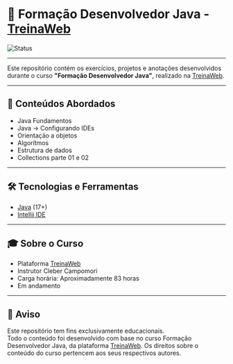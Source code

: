 # 🧠 Formação Desenvolvedor Java - [TreinaWeb](https://www.treinaweb.com.br/)

![Status](https://img.shields.io/badge/Status-Em_Andamento-yellow)
<!-- Troque "Concluído" e a cor conforme o status:  
     Concluído → brightgreen 
     Em Andamento: yellow  
     Pausado: orange  
     Cancelado: red -->

---

Este repositório contém os exercícios, projetos e anotações desenvolvidos durante o curso **"Formação Desenvolvedor Java"**, realizado na [TreinaWeb](https://www.treinaweb.com.br/).

---

## 🚀 Conteúdos Abordados

- Java Fundamentos
- Java → Configurando IDEs
- Orientação a objetos
- Algorítmos
- Estrutura de dados
- Collections parte 01 e 02

---

## 🛠 Tecnologias e Ferramentas

- [Java](https://www.java.com/pt-BR/) (17+)
- [Intellij IDE](https://www.jetbrains.com/pt-br/idea/)

---

## 🎓 Sobre o Curso

- Plataforma [TreinaWeb](https://www.treinaweb.com.br/)
- Instrutor Cleber Campomori
- Carga horária: Aproximadamente 83 horas
- Em andamento

---

## 📄 Aviso

Este repositório tem fins exclusivamente educacionais.  
Todo o conteúdo foi desenvolvido com base no curso Formação Desenvolvedor Java, da plataforma [TreinaWeb](https://www.treinaweb.com.br/).
Os direitos sobre o conteúdo do curso pertencem aos seus respectivos autores.
